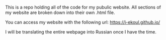 This is a repo holding all of the code for my pubulic website. 
All sections of my website are broken down into their own .html file. 

You can access my website with the following url:
https://i-ekoul.github.io/

I will be translating the entire webpage into Russian once I have the time.
